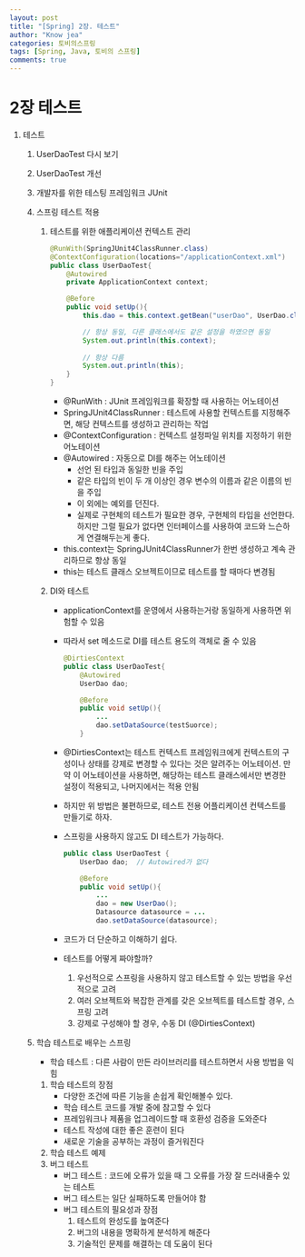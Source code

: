 ```yaml
---
layout: post
title: "[Spring] 2장. 테스트"
author: "Know jea"
categories: 토비의스프링
tags: [Spring, Java, 토비의 스프링]
comments: true
---
```


# 2장  테스트

1. 테스트
    1. UserDaoTest 다시 보기
    2. UserDaoTest 개선
    3. 개발자를 위한 테스팅 프레임워크 JUnit
    4. 스프링 테스트 적용
        1. 테스트를 위한 애플리케이션 컨텍스트 관리

            ```java
            @RunWith(SpringJUnit4ClassRunner.class)
            @ContextConfiguration(locations="/applicationContext.xml")
            public class UserDaoTest{
            	@Autowired
            	private ApplicationContext context;

            	@Before
            	public void setUp(){
            		this.dao = this.context.getBean("userDao", UserDao.class);

            		// 항상 동일, 다른 클래스에서도 같은 설정을 하였으면 동일
            		System.out.println(this.context); 
                
            		// 항상 다름
            		System.out.println(this); 
            	}
            }
            ```

            - @RunWith : JUnit 프레임워크를 확장할 때 사용하는 어노테이션
            - SpringJUnit4ClassRunner : 테스트에 사용할 컨텍스트를 지정해주면, 해당 컨텍스트를 생성하고 관리하는 작업
            - @ContextConfiguration : 컨텍스트 설정파일 위치를 지정하기 위한 어노테이션
            - @Autowired : 자동으로 DI를 해주는 어노테이션
                - 선언 된 타입과 동일한 빈을 주입
                - 같은 타입의 빈이 두 개 이상인 경우 변수의 이름과 같은 이름의 빈을 주입
                - 이 외에는 예외를 던진다.
                - 실제로 구현체의 테스트가 필요한 경우, 구현체의 타입을 선언한다. 하지만 그럴 필요가 없다면 인터페이스를 사용하여 코드와 느슨하게 연결해두는게 좋다.
            - this.context는 SpringJUnit4ClassRunner가 한번 생성하고 계속 관리하므로 항상 동일
            - this는 테스트 클래스 오브젝트이므로 테스트를 할 때마다 변경됨
        2. DI와 테스트
            - applicationContext를 운영에서 사용하는거랑 동일하게 사용하면 위험할 수 있음
            - 따라서 set 메소드로 DI를 테스트 용도의 객체로 줄 수 있음

                ```java
                @DirtiesContext
                public class UserDaoTest{
                	@Autowired
                	UserDao dao;

                	@Before
                	public void setUp(){
                		...
                		dao.setDataSource(testSuorce);
                	}
                ```

            - @DirtiesContext는 테스트 컨텍스트 프레임워크에게 컨텍스트의 구성이나 상태를 강제로 변경할 수 있다는 것은 알려주는 어노테이션. 만약 이 어노테이션을 사용하면, 해당하는 테스트 클래스에서만 변경한 설정이 적용되고, 나머지에서는 적용 안됨
            - 하지만 위 방법은 불편하므로, 테스트 전용 어플리케이션 컨텍스트를 만들기로 하자.
            - 스프링을 사용하지 않고도 DI 테스트가 가능하다.

                ```java
                public class UserDaoTest {
                	UserDao dao;  // Autowired가 없다

                	@Before
                	public void setUp(){
                		...
                		dao = new UserDao();
                		Datasource datasource = ...
                		dao.setDataSource(datasource);
                ```

            - 코드가 더 단순하고 이해하기 쉽다.
            - 테스트를 어떻게 짜야할까?
                1. 우선적으로 스프링을 사용하지 않고 테스트할 수 있는 방법을 우선적으로 고려
                2. 여러 오브젝트와 복잡한 관계를 갖은 오브젝트를 테스트할 경우, 스프링 고려
                3. 강제로 구성해야 할 경우, 수동 DI (@DirtiesContext)

    5. 학습 테스트로 배우는 스프링
        - 학습 테스트 : 다른 사람이 만든 라이브러리를 테스트하면서 사용 방법을 익힘
        1. 학습 테스트의 장점
            - 다양한 조건에 따른 기능을 손쉽게 확인해볼수 있다.
            - 학습 테스트 코드를 개발 중에 참고할 수 있다
            - 프레임워크나 제품을 업그레이드할 때 호환성 검증을 도와준다
            - 테스트 작성에 대한 좋은 훈련이 된다
            - 새로운 기술을 공부하는 과정이 즐거워진다
        2. 학습 테스트 예제
        3. 버그 테스트
            - 버그 테스트 : 코드에 오류가 있을 때 그 오류를 가장 잘 드러내줄수 있는 테스트
            - 버그 테스트는 일단 실패하도록 만들어야 함
            - 버그 테스트의 필요성과 장점
                1. 테스트의 완성도를 높여준다
                2. 버그의 내용을 명확하게 분석하게 해준다
                3. 기술적인 문제를 해결하는 데 도움이 된다